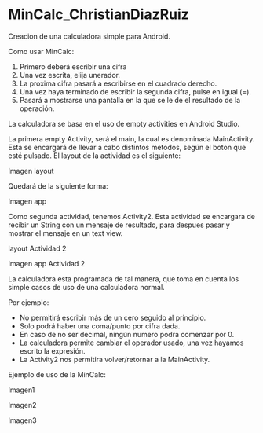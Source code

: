 # MinCalc_ChristianDiazRuiz
Creacion de una calculadora simple para Android.

Como usar MinCalc:
1. Primero deberá escribir una cifra
1. Una vez escrita, elija unerador.
1. La proxima cifra pasará a escribirse en el cuadrado derecho.
1. Una vez haya terminado de escribir la segunda cifra, pulse en igual (=).
2. Pasará a mostrarse una pantalla en la que se le de el resultado de la operación.

La calculadora se basa en el uso de empty activities en Android Studio.

La primera empty Activity, será el main, la cual es denominada MainActivity. Esta se encargará de llevar a cabo distintos metodos,
según el boton que esté pulsado. El layout de la actividad es el siguiente:

Imagen layout

Quedará de la siguiente forma:

Imagen app


Como segunda actividad, tenemos Activity2. Esta actividad se encargara de recibir un String con un mensaje de resultado, para despues pasar
y mostrar el mensaje en un text view.

layout Actividad 2

Imagen app Actividad 2


La calculadora esta programada de tal manera, que toma en cuenta los simple casos de uso de una calculadora normal.

Por ejemplo:
* No permitirá escribir más de un cero seguido al principio.
* Solo podrá haber una coma/punto por cifra dada.
* En caso de no ser decimal, ningún numero podra comenzar por 0.
* La calculadora permite cambiar el operador usado, una vez hayamos escrito la expresión.
* La Activity2 nos permitira volver/retornar a la MainActivity.

Ejemplo de uso de la MinCalc:

Imagen1

Imagen2

Imagen3
